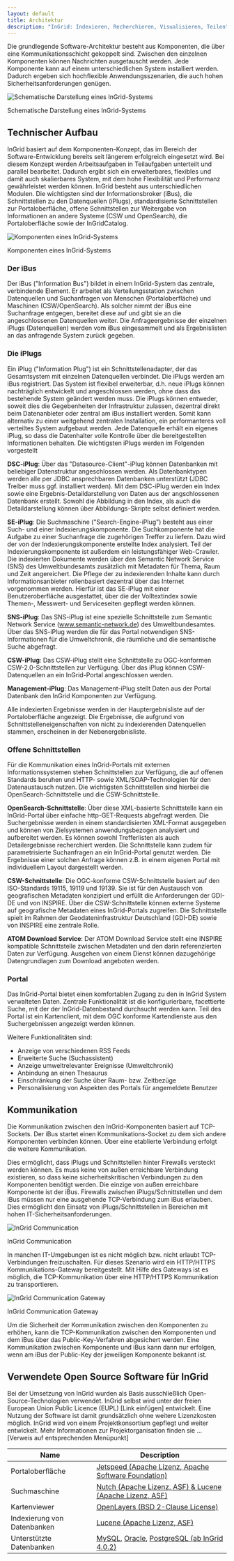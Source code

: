 ```yaml
---
layout: default
title: Architektur
description: "InGrid: Indexieren, Recherchieren, Visualisieren, Teilen"
---
```


Die grundlegende Software-Architektur besteht aus Komponenten, die über eine Kommunikationsschicht gekoppelt sind. Zwischen den einzelnen Komponenten können Nachrichten ausgetauscht werden. Jede Komponente kann auf einem unterschiedlichen System installiert werden. Dadurch ergeben sich hochflexible Anwendungsszenarien, die auch hohen Sicherheitsanforderungen genügen.

![Schematische Darstellung eines InGrid-Systems](../images/ingrid_overview.png "Schematische Darstellung eines InGrid-Systems")

<figcaption class="figcaption">Schematische Darstellung eines InGrid-Systems</figcaption>



## Technischer Aufbau

InGrid basiert auf dem Komponenten-Konzept, das im Bereich der Software-Entwicklung bereits seit längerem erfolgreich eingesetzt wird. Bei diesem Konzept werden Arbeitsaufgaben in Teilaufgaben unterteilt und parallel bearbeitet. Dadurch ergibt sich ein erweiterbares, flexibles und damit auch skalierbares System, mit dem hohe Flexibilität und Performanz gewährleistet werden können. InGrid besteht aus unterschiedlichen Modulen. Die wichtigsten sind der Informationsbroker (iBus), die Schnittstellen zu den Datenquellen (iPlugs), standardisierte Schnittstellen zur Portaloberfläche, offene Schnittstellen zur Weitergabe von Informationen an andere Systeme (CSW und OpenSearch), die Portaloberfläche sowie der InGridCatalog.

![Komponenten eines InGrid-Systems](../images/ingrid_components.png "Komponenten eines InGrid-Systems")

<figcaption class="figcaption">Komponenten eines InGrid-Systems</figcaption>


### Der iBus

Der iBus ("Information Bus") bildet in einem InGrid-System das zentrale, verbindende Element. Er arbeitet als Verteilungsstation zwischen Datenquellen und Suchanfragen von Menschen (Portaloberfläche) und Maschinen (CSW/OpenSearch). Als solcher nimmt der iBus eine Suchanfrage entgegen, bereitet diese auf und gibt sie an die angeschlossenen Datenquellen weiter. Die Anfrageergebnisse der einzelnen iPlugs (Datenquellen) werden vom iBus eingesammelt und als Ergebnislisten an das anfragende System zurück gegeben.
 
### Die iPlugs

Ein iPlug ("Information Plug") ist ein Schnittstellenadapter, der das Gesamtsystem mit einzelnen Datenquellen verbindet. Die iPlugs werden am iBus registriert. Das System ist flexibel erweiterbar, d.h. neue iPlugs können nachträglich entwickelt und angeschlossen werden, ohne dass das bestehende System geändert werden muss. Die iPlugs können entweder, soweit dies die Gegebenheiten der Infrastruktur zulassen, dezentral direkt beim Datenanbieter oder zentral am iBus installiert werden. Somit kann alternativ zu einer weitgehend zentralen Installation, ein performanteres voll verteiltes System aufgebaut werden. Jede Datenquelle erhält ein eigenes iPlug, so dass die Datenhalter volle Kontrolle über die bereitgestellten Informationen behalten. Die wichtigsten iPlugs werden im Folgenden vorgestellt

**DSC-iPlug**: Über das "Datasource-Client"-iPlug können Datenbanken mit beliebiger Datenstruktur angeschlossen werden. Als Datenbanktypen werden alle per JDBC ansprechbaren Datenbanken unterstützt (JDBC Treiber muss ggf. installiert werden). Mit dem DSC-iPlug werden ein Index sowie eine Ergebnis-Detaildarstellung von Daten aus der angschlossenen Datenbank erstellt. Sowohl die Abbildung in den Index, als auch die Detaildarstellung können über Abbildungs-Skripte selbst definiert werden.

**SE-iPlug**: Die Suchmaschine ("Search-Engine-iPlug") besteht aus einer Such- und einer Indexierungskomponente. Die Suchkomponente hat die Aufgabe zu einer Suchanfrage die zugehörigen Treffer zu liefern. Dazu wird der von der Indexierungskomponente erstellte Index analysiert. Teil der Indexierungskomponente ist außerdem ein leistungsfähiger Web-Crawler. Die indexierten Dokumente werden über den Semantic Network Service (SNS) des Umweltbundesamts zusätzlich mit Metadaten für Thema, Raum und Zeit angereichert. Die Pflege der zu indexierenden Inhalte kann durch Informationsanbieter rollenbasiert dezentral über das Internet vorgenommen werden. Hierfür ist das SE-iPlug mit einer Benutzeroberfläche ausgestattet, über die der Volltextindex sowie Themen-, Messwert- und Serviceseiten gepflegt werden können.

**SNS-iPlug**: Das SNS-iPlug ist eine spezielle Schnittstelle zum Semantic Network Service (www.semantic-network.de) des Umweltbundesamtes. Über das SNS-iPlug werden die für das Portal notwendigen SNS-Informationen für die Umweltchronik, die räumliche und die semantische Suche abgefragt.

**CSW-iPlug**: Das CSW-iPlug stellt eine Schnittstelle zu OGC-konformen CSW-2.0-Schnittstellen zur Verfügung. Über das iPlug können CSW-Datenquellen an ein InGrid-Portal angeschlossen werden.

**Management-iPlug**: Das Management-iPlug stellt Daten aus der Portal Datenbank den InGrid Komponenten zur Verfügung.


Alle indexierten Ergebnisse werden in der Hauptergebnisliste auf der Portaloberfläche angezeigt. Die Ergebnisse, die aufgrund von Schnittstelleneigenschaften von nicht zu indexierenden Datenquellen stammen, erscheinen in der Nebenergebnisliste.

### Offene Schnittstellen

Für die Kommunikation eines InGrid-Portals mit externen Informationssystemen stehen Schnittstellen zur Verfügung, die auf offenen Standards beruhen und HTTP- sowie XML/SOAP-Technologien für den Datenaustausch nutzen. Die wichtigsten Schnittstellen sind hierbei die OpenSearch-Schnittstelle und die CSW-Schnittstelle.

**OpenSearch-Schnittstelle**: Über diese XML-basierte Schnittstelle kann ein InGrid-Portal über einfache http-GET-Requests abgefragt werden. Die Suchergebnisse werden in einem standardisierten XML-Format ausgegeben und können von Zielsystemen anwendungsbezogen analysiert und aufbereitet werden. Es können sowohl Trefferlisten als auch Detailergebnisse recherchiert werden. Die Schnittstelle kann zudem für parametrisierte Suchanfragen an ein InGrid-Portal genutzt werden. Die Ergebnisse einer solchen Anfrage können z.B. in einem eigenen Portal mit individuellem Layout dargestellt werden.

**CSW-Schnittstelle**: Die OGC-konforme CSW-Schnittstelle basiert auf den ISO-Standards 19115, 19119 und 19139. Sie ist für den Austausch von geografischen Metadaten konzipiert und erfüllt die Anforderungen der GDI-DE und von INSPIRE. Über die CSW-Schnittstelle können externe Systeme auf geografische Metadaten eines InGrid-Portals zugreifen. Die Schnittstelle spielt im Rahmen der Geodateninfrastruktur Deutschland (GDI-DE) sowie von INSPIRE eine zentrale Rolle.

**ATOM Download Service**: Der ATOM Download Service stellt eine INSPIRE kompatible Schnittstelle zwischen Metadaten und den darin referenzierten Daten zur Verfügung. Ausgehen von einem Dienst können dazugehörige Datengrundlagen zum Download angeboten werden.

 
### Portal

Das InGrid-Portal bietet einen komfortablen Zugang zu den in InGrid System verwalteten Daten. Zentrale Funktionalität ist die konfigurierbare, facettierte Suche, mit der der InGrid-Datenbestand durchsucht werden kann. Teil des Portal ist ein Kartenclient, mit dem OGC konforme Kartendienste aus den Suchergebnissen angezeigt werden können.

Weitere Funktionalitäten sind:

* Anzeige von verschiedenen RSS Feeds
* Erweiterte Suche (Suchassistent)
* Anzeige umweltrelevanter Ereignisse (Umweltchronik)
* Anbindung an einen Thesaurus
* Einschränkung der Suche über Raum- bzw. Zeitbezüge
* Personalisierung von Aspekten des Portals für angemeldete Benutzer


## Kommunikation

Die Kommunikation zwischen den InGrid-Komponenten basiert auf TCP-Sockets. Der iBus startet einen Kommunikations-Socket zu dem sich andere Komponenten verbinden können. Über eine etablierte Verbindung erfolgt die weitere Kommunikation.

Dies ermöglicht, dass iPlugs und Schnittstellen hinter Firewalls versteckt werden können. Es muss keine von außen erreichbare Verbindung existieren, so dass keine sicherheitskritischen Verbindungen zu den Komponenten benötigt werden. Die einzige von außen erreichbare Komponente ist der iBus. Firewalls zwischen iPlugs/Schnittstellen und dem iBus müssen nur eine ausgehende TCP-Verbindung zum iBus erlauben. Dies ermöglicht den Einsatz von iPlugs/Schnittstellen in Bereichen mit hohen IT-Sicherheitsanforderungen.

![InGrid Communication](../images/ingrid_communication.png "InGrid Communication")

<figcaption class="figcaption">InGrid Communication</figcaption>


In manchen IT-Umgebungen ist es nicht möglich bzw. nicht erlaubt TCP-Verbindungen freizuschalten. Für dieses Szenario wird ein HTTP/HTTPS Kommunikations-Gateway bereitgestellt. Mit Hilfe des Gateways ist es möglich, die TCP-Kommunikation über eine HTTP/HTTPS Kommunikation zu transportieren.

![InGrid Communication Gateway](../images/ingrid_communication_gateway.png "InGrid Communication Gateway")

<figcaption class="figcaption">InGrid Communication Gateway</figcaption>


Um die Sicherheit der Kommunikation zwischen den Komponenten zu erhöhen, kann die TCP-Kommunikation zwischen den Komponenten und dem iBus über das Public-Key-Verfahren abgesichert werden. Eine Kommunikation zwischen Komponente und iBus kann dann nur erfolgen, wenn am iBus der Public-Key der jeweiligen Komponente bekannt ist.



## Verwendete Open Source Software für InGrid

Bei der Umsetzung von InGrid wurden als Basis ausschließlich Open-Source-Technologien verwendet. InGrid selbst wird unter der freien  European Union Public Licence (EUPL) [Link einfügen] entwickelt. Eine Nutzung der Software ist damit grundsätzlich ohne weitere Lizenzkosten möglich. InGrid wird von einem Projektkonsortium gepflegt und weiter entwickelt. Mehr Informationen zur Projektorganisation finden sie ... [Verweis auf entsprechenden Menüpunkt]

| Name                | Description            |
|---------------------|------------------------|
| Portaloberfläche  | [Jetspeed (Apache Lizenz, Apache Software Foundation)](http://portals.apache.org/jetspeed-2/)  |
| Suchmaschine  | [Nutch (Apache Lizenz, ASF) &  Lucene (Apache Lizenz, ASF)](https://nutch.apache.org/) |
| Kartenviewer  | [OpenLayers (BSD 2-Clause License)](http://openlayers.org/)  |
| Indexierung von Datenbanken  | [Lucene (Apache Lizenz, ASF)](https://lucene.apache.org/) |
| Unterstützte Datenbanken  | [MySQL](https://www.mysql.com/), [Oracle](http://www.oracle.com/), [PostgreSQL (ab InGrid 4.0.2)](https://www.postgresql.org/) |

